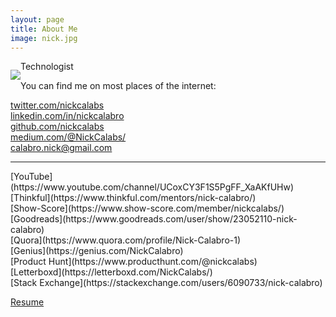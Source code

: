 ```yaml
---
layout: page
title: About Me
image: nick.jpg
---
```


<p style="float:left;"><img class="about-image" src="/img/{{ page.image }}"></p>

Technologist

You can find me on most places of the internet:

[twitter.com/nickcalabs](http://twitter.com/nickcalabs)<br>
[linkedin.com/in/nickcalabro](http://linkedin.com/in/nickcalabro)<br>
[github.com/nickcalabs](http://github.com/nickcalabs)<br>
[medium.com/@NickCalabs/](https://medium.com/@NickCalabs)<br>
[calabro.nick@gmail.com](mailto:calabro.nick@gmail.com)<br>
<hr>
[YouTube](https://www.youtube.com/channel/UCoxCY3F1S5PgFF_XaAKfUHw)<br>
[Thinkful](https://www.thinkful.com/mentors/nick-calabro/)<br>
[Show-Score](https://www.show-score.com/member/nickcalabs/)<br>
[Goodreads](https://www.goodreads.com/user/show/23052110-nick-calabro)<br>
[Quora](https://www.quora.com/profile/Nick-Calabro-1)<br>
[Genius](https://genius.com/NickCalabro)<br>
[Product Hunt](https://www.producthunt.com/@nickcalabs)<br>
[Letterboxd](https://letterboxd.com/NickCalabs/)<br>
[Stack Exchange](https://stackexchange.com/users/6090733/nick-calabro)

[Resume](/resume.pdf)

<div id="widget" style=" display: inline-block; overflow: hidden; height: auto; min-width: 100px; text-align: center; line-height: normal; white-space: nowrap; vertical-align: middle; float: right;">                
	<a target="_blank" href="http://m.me/nickcalabs" style="margin-top: 5px; display: inline-block; width: 150px; height: 150px; background: url('img/messenger.png') no-repeat; background-size: 150px 150px;"></a>
	<a target="_blank" href="https://www.snapchat.com/add/nickcalabs" style="margin-top: 5px; display: inline-block; width: 150px; height: 150px; background: url('img/snap.png') no-repeat; background-size: 150px 150px;"></a>
	<a target="_blank" href="https://www.twitter.com/nickcalabs" style="margin-top: 5px; display: inline-block; width: 100px; height: 100px; background: url('img/twitter.JPG') no-repeat; background-size: 100px 100px;"></a>


</div>